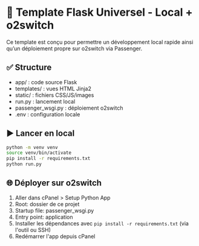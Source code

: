 # 🧪 Template Flask Universel - Local + o2switch

Ce template est conçu pour permettre un développement local rapide ainsi qu’un déploiement propre sur o2switch via Passenger.

## ✅ Structure

- app/ : code source Flask
- templates/ : vues HTML Jinja2
- static/ : fichiers CSS/JS/images
- run.py : lancement local
- passenger_wsgi.py : déploiement o2switch
- .env : configuration locale

## ▶️ Lancer en local

```bash
python -m venv venv
source venv/bin/activate
pip install -r requirements.txt
python run.py
```

## 🌐 Déployer sur o2switch

1. Aller dans cPanel > Setup Python App
2. Root: dossier de ce projet
3. Startup file: passenger_wsgi.py
4. Entry point: application
5. Installer les dépendances avec `pip install -r requirements.txt` (via l'outil ou SSH)
6. Redémarrer l'app depuis cPanel
